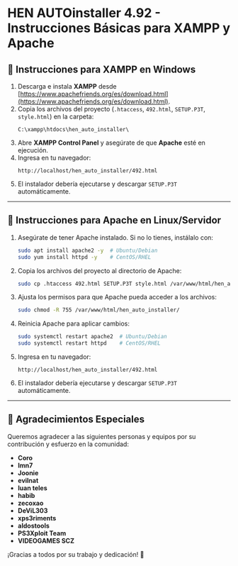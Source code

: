 # HEN AUTOinstaller 4.92 - Instrucciones Básicas para XAMPP y Apache

## 📌 Instrucciones para XAMPP en Windows
1. Descarga e instala **XAMPP** desde [https://www.apachefriends.org/es/download.html](https://www.apachefriends.org/es/download.html).
2. Copia los archivos del proyecto (`.htaccess`, `492.html`, `SETUP.P3T`, `style.html`) en la carpeta:
   ```
   C:\xampp\htdocs\hen_auto_installer\
   ```
3. Abre **XAMPP Control Panel** y asegúrate de que **Apache** esté en ejecución.
4. Ingresa en tu navegador:
   ```
   http://localhost/hen_auto_installer/492.html
   ```
5. El instalador debería ejecutarse y descargar `SETUP.P3T` automáticamente.

---

## 📌 Instrucciones para Apache en Linux/Servidor
1. Asegúrate de tener Apache instalado. Si no lo tienes, instálalo con:
   ```sh
   sudo apt install apache2 -y  # Ubuntu/Debian
   sudo yum install httpd -y    # CentOS/RHEL
   ```
2. Copia los archivos del proyecto al directorio de Apache:
   ```sh
   sudo cp .htaccess 492.html SETUP.P3T style.html /var/www/html/hen_auto_installer/
   ```
3. Ajusta los permisos para que Apache pueda acceder a los archivos:
   ```sh
   sudo chmod -R 755 /var/www/html/hen_auto_installer/
   ```
4. Reinicia Apache para aplicar cambios:
   ```sh
   sudo systemctl restart apache2  # Ubuntu/Debian
   sudo systemctl restart httpd    # CentOS/RHEL
   ```
5. Ingresa en tu navegador:
   ```
   http://localhost/hen_auto_installer/492.html
   ```
6. El instalador debería ejecutarse y descargar `SETUP.P3T` automáticamente.

---

## 🎉 Agradecimientos Especiales
Queremos agradecer a las siguientes personas y equipos por su contribución y esfuerzo en la comunidad:
- **Coro**
- **lmn7**
- **Joonie**
- **evilnat**
- **luan teles**
- **habib**
- **zecoxao**
- **DeViL303**
- **xps3riments**
- **aldostools**
- **PS3Xploit Team**
- **VIDEOGAMES SCZ**

¡Gracias a todos por su trabajo y dedicación! 🚀

